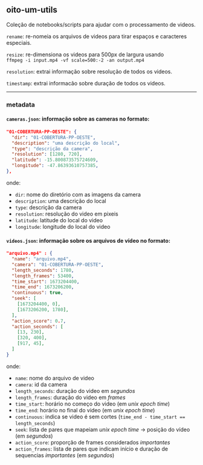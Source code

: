 ## oito-um-utils

Coleção de notebooks/scripts para ajudar com o processamento de videos.

`rename`: re-nomeia os arquivos de videos para tirar espaços e caracteres especiais.

`resize`: re-dimensiona os videos para 500px de largura usando  
`ffmpeg -i input.mp4 -vf scale=500:-2 -an output.mp4`

`resolution`: extrai informação sobre resolução de todos os videos.

`timestamp`: extrai informacão sobre duração de todos os videos.

---

### metadata

#### `cameras.json`: informação sobre as cameras no formato:

```json
"01-COBERTURA-PP-OESTE": {
  "dir": "01-COBERTURA-PP-OESTE",
  "description": "uma descrição do local",
  "type": "descrição da camera",
  "resolution": [1280, 720],
  "latitude": -15.800873575724609,
  "longitude": -47.86393610757385,
},
```
onde:
- `dir`: nome do diretório com as imagens da camera
- `description`: uma descrição do local
- `type`: descrição da camera
- `resolution`: resolução do video em pixeis
- `latitude`: latitude do local do video
- `longitude`: longitude do local do video


#### `videos.json`: informação sobre os arquivos de vídeo no formato:

```json
"arquivo.mp4" : {
  "name": "arquivo.mp4",
  "camera": "01-COBERTURA-PP-OESTE",
  "length_seconds": 1780,
  "length_frames": 53400,
  "time_start": 1673204400,
  "time_end": 1673206200,
  "continuous": true,
  "seek": [
    [1673204400, 0],
    [1673206200, 1780],
  ],
  "action_score": 0.7,
  "action_seconds": [
    [13, 230],
    [320, 400],
    [917, 45],
  ]
}
```
onde:
- `name`: nome do arquivo de video
- `camera`: id da camera
- `length_seconds`: duração do video em *segundos*
- `length_frames`: duração do video em *frames*
- `time_start`: horário no começo do video (em *unix epoch time*)
- `time_end`: horário no final do video (em *unix epoch time*)
- `continuous`: indica se video é sem cortes (`time_end - time_start == length_seconds`)
- `seek`: lista de pares que mapeiam *unix epoch time* -> posição do vídeo (em *segundos*)
- `action_score`: proporção de frames considerados *importantes*
- `action_frames`: lista de pares que indicam início e duração de sequencias *importantes* (em *segundos*)
